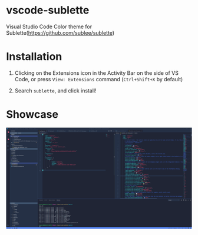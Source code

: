 # vscode-sublette

Visual Studio Code Color theme for Sublette(https://github.com/sublee/sublette)


# Installation

1. Clicking on the Extensions icon in the Activity Bar on the side of VS Code, or press `View: Extensions` command (`Ctrl+Shift+X` by default)

1. Search `sublette`, and click install!


# Showcase

![showcase_1](/images/showcase_1.png)